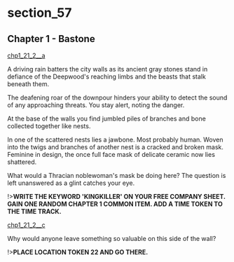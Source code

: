 
# section_57

## Chapter 1 - Bastone

[chp1_21_2__a](../../decomp/app/src/main/res/raw/chp1_21_2__a.mp3 ':include :type=audio')

A driving rain batters the city walls as its ancient gray stones stand in defiance of the Deepwood's reaching limbs and the beasts that stalk beneath them.

The deafening roar of the downpour hinders your ability to detect the sound of any approaching threats. You stay alert, noting the danger.

At the base of the walls you find jumbled piles of branches and bone collected together like nests.

In one of the scattered nests lies a jawbone. Most probably human. Woven into the twigs and branches of another nest is a cracked and broken mask. Feminine in design, the once full face mask of delicate ceramic now lies shattered.

What would a Thracian noblewoman's mask be doing here? The question is left unanswered as a glint catches your eye.

!>**WRITE THE KEYWORD 'KINGKILLER' ON YOUR FREE COMPANY SHEET.  GAIN ONE RANDOM CHAPTER 1 COMMON ITEM.  ADD A TIME TOKEN TO THE TIME TRACK.**  

[chp1_21_2__c](../../decomp/app/src/main/res/raw/chp1_21_2__c.mp3 ':include :type=audio')

Why would anyone leave something so valuable on this side of the wall?

!>**PLACE LOCATION TOKEN 22 AND GO THERE.**  


